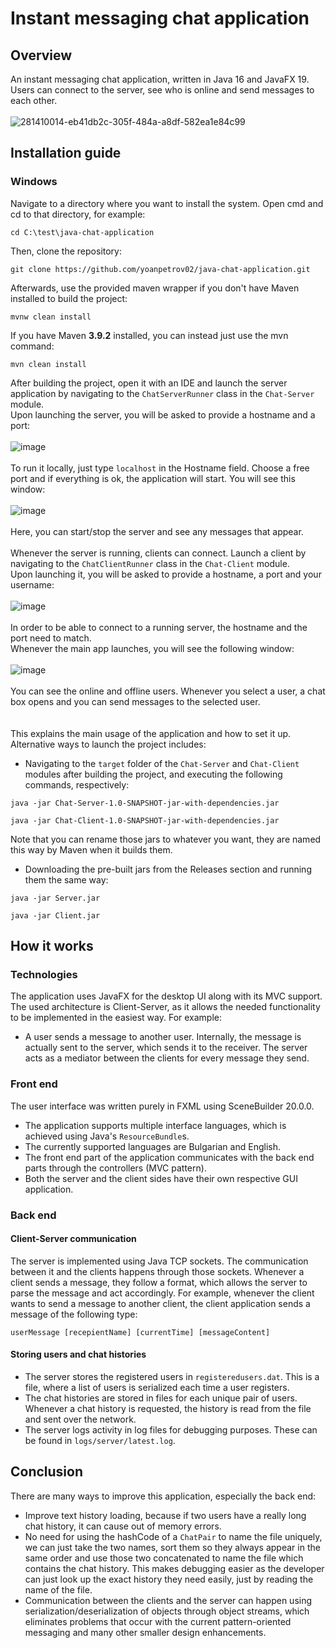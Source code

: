 # Instant messaging chat application

## Overview

An instant messaging chat application, written in Java 16 and JavaFX 19.\
Users can connect to the server, see who is online and send messages to each other.\
\
![281410014-eb41db2c-305f-484a-a8df-582ea1e84c99](https://github.com/yoanpetrov02/java-chat-application/assets/87146784/8c377978-3d53-4804-b135-d30eee9b2c2b)

## Installation guide

### Windows

Navigate to a directory where you want to install the system. Open cmd and cd to that directory, for example:

```
cd C:\test\java-chat-application
```
Then, clone the repository:

```
git clone https://github.com/yoanpetrov02/java-chat-application.git
```

Afterwards, use the provided maven wrapper if you don't have Maven installed to build the project:

```
mvnw clean install
```

If you have Maven **3.9.2** installed, you can instead just use the mvn command:

```
mvn clean install
```

After building the project, open it with an IDE and launch the server application by navigating to the `ChatServerRunner` class in the `Chat-Server` module.\
Upon launching the server, you will be asked to provide a hostname and a port:\
\
![image](https://github.com/yoanpetrov02/java-chat-application/assets/87146784/16518b1e-137f-4593-9b77-0b9bb9c6d157)\
\
To run it locally, just type `localhost` in the Hostname field. Choose a free port and if everything is ok, the application will start. You will see this window:\
\
![image](https://github.com/yoanpetrov02/java-chat-application/assets/87146784/ed7df621-a48d-446e-ad70-64a21af2d6af)\
\
Here, you can start/stop the server and see any messages that appear.\
\
Whenever the server is running, clients can connect. Launch a client by navigating to the `ChatClientRunner` class in the `Chat-Client` module.\
Upon launching it, you will be asked to provide a hostname, a port and your username:\
\
![image](https://github.com/yoanpetrov02/java-chat-application/assets/87146784/d9d50fe3-d36a-4ba6-84a6-8a345d791ee1)\
\
In order to be able to connect to a running server, the hostname and the port need to match.\
Whenever the main app launches, you will see the following window:\
\
![image](https://github.com/yoanpetrov02/java-chat-application/assets/87146784/413ade61-8706-4551-9f27-74c8ddc7b518)\
\
You can see the online and offline users. Whenever you select a user, a chat box opens and you can send messages to the selected user.\
\
\
This explains the main usage of the application and how to set it up. Alternative ways to launch the project includes:

- Navigating to the `target` folder of the `Chat-Server` and `Chat-Client` modules after building the project, and executing the following commands, respectively:
```
java -jar Chat-Server-1.0-SNAPSHOT-jar-with-dependencies.jar
```
```
java -jar Chat-Client-1.0-SNAPSHOT-jar-with-dependencies.jar
```
Note that you can rename those jars to whatever you want, they are named this way by Maven when it builds them.

- Downloading the pre-built jars from the Releases section and running them the same way:
```
java -jar Server.jar
```
```
java -jar Client.jar
```


## How it works

### Technologies

The application uses JavaFX for the desktop UI along with its MVC support.\
The used architecture is Client-Server, as it allows the needed functionality to be implemented in the easiest way. For example:

- A user sends a message to another user. Internally, the message is actually sent to the server, which sends it to the receiver. The server acts as a mediator between the clients for every message they send.

### Front end

The user interface was written purely in FXML using SceneBuilder 20.0.0.

- The application supports multiple interface languages, which is achieved using Java's `ResourceBundle`s.
- The currently supported languages are Bulgarian and English.
- The front end part of the application communicates with the back end parts through the controllers (MVC pattern).
- Both the server and the client sides have their own respective GUI application.

### Back end

#### Client-Server communication

The server is implemented using Java TCP sockets. The communication between it and the clients happens through those sockets. Whenever a client sends a message, they follow a format, which allows the server to parse the message and act accordingly. For example, whenever the client wants to send a message to another client, the client application sends a message of the following type:
```
userMessage [recepientName] [currentTime] [messageContent]
```

#### Storing users and chat histories

- The server stores the registered users in `registeredusers.dat`. This is a file, where a list of users is serialized each time a user registers.
- The chat histories are stored in files for each unique pair of users. Whenever a chat history is requested, the history is read from the file and sent over the network.
- The server logs activity in log files for debugging purposes. These can be found in `logs/server/latest.log`.


## Conclusion

There are many ways to improve this application, especially the back end:

- Improve text history loading, because if two users have a really long chat history, it can cause out of memory errors.
- No need for using the hashCode of a `ChatPair` to name the file uniquely, we can just take the two names, sort them so they always appear in the same order and use those two concatenated to name the file which contains the chat history. This makes debugging easier as the developer can just look up the exact history they need easily, just by reading the name of the file.
- Communication between the clients and the server can happen using serialization/deserialization of objects through object streams, which eliminates problems that occur with the current pattern-oriented messaging and many other smaller design enhancements.
